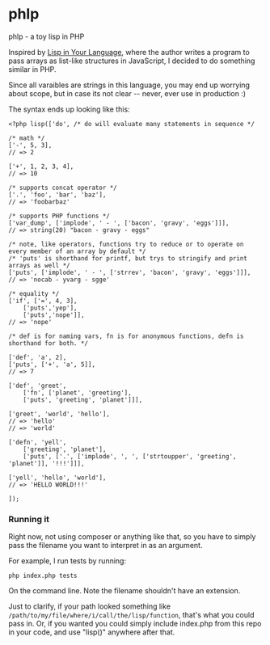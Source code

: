 # phlp
phlp - a toy lisp in PHP

Inspired by [Lisp in Your Language](http://danthedev.com/2015/09/09/lisp-in-your-language/), where the author writes a program to pass arrays as list-like structures in JavaScript, I decided to do something similar in PHP.

Since all varaibles are strings in this language, you may end up worrying about scope, but in case its not clear -- never, ever use in production :)

The syntax ends up looking like this:

```
<?php lisp(['do', /* do will evaluate many statements in sequence */

/* math */
['-', 5, 3],
// => 2

['+', 1, 2, 3, 4],
// => 10

/* supports concat operator */
['.', 'foo', 'bar', 'baz'],
// => 'foobarbaz'

/* supports PHP functions */
['var_dump', ['implode', ' - ', ['bacon', 'gravy', 'eggs']]],
// => string(20) "bacon - gravy - eggs"

/* note, like operators, functions try to reduce or to operate on every member of an array by default */
/* 'puts' is shorthand for printf, but trys to stringify and print arrays as well */
['puts', ['implode', ' - ', ['strrev', 'bacon', 'gravy', 'eggs']]],
// => 'nocab - yvarg - sgge'

/* equality */
['if', ['=', 4, 3],
	['puts','yep'],
	['puts','nope']],
// => 'nope'

/* def is for naming vars, fn is for anonymous functions, defn is shorthand for both. */

['def', 'a', 2],
['puts', ['+', 'a', 5]],
// => 7

['def', 'greet',
	['fn', ['planet', 'greeting'],
	['puts', 'greeting', 'planet']]],

['greet', 'world', 'hello'],
// => 'hello'
// => 'world'

['defn', 'yell', 
	['greeting', 'planet'],
	['puts', ['.', ['implode', ', ', ['strtoupper', 'greeting', 'planet']], '!!!']]],
		
['yell', 'hello', 'world'],
// => 'HELLO WORLD!!!'

]);
```

### Running it

Right now, not using composer or anything like that, so you have to simply pass the filename you want to interpret in as an argument. 

For example, I run tests by running:

    php index.php tests
    
On the command line. Note the filename shouldn't have an extension.

Just to clarify, if your path looked something like `/path/to/my/file/where/i/call/the/lisp/function`, that's what you could pass in. Or, if you wanted you could simply include index.php from this repo in your code, and use "lisp()" anywhere after that.
